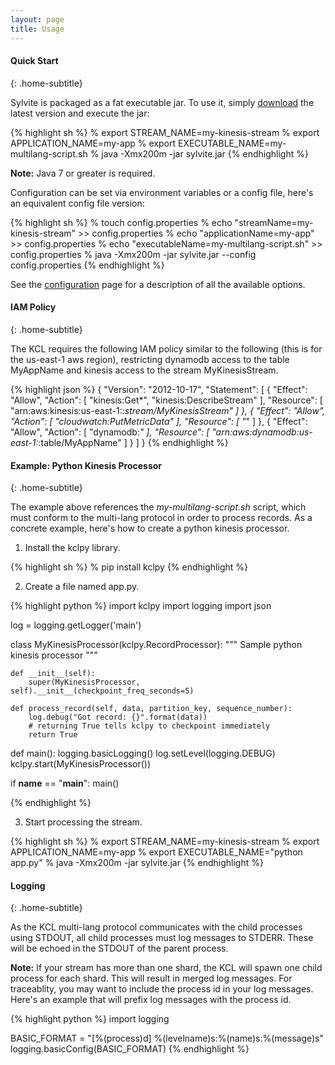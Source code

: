 ```yaml
---
layout: page
title: Usage
---
```


#### Quick Start
{: .home-subtitle}

Sylvite is packaged as a fat executable jar.  To use it, simply [download](http://abc.com) the latest version
and execute the jar:

{% highlight sh %}
% export STREAM_NAME=my-kinesis-stream
% export APPLICATION_NAME=my-app
% export EXECUTABLE_NAME=my-multilang-script.sh
% java -Xmx200m -jar sylvite.jar
{% endhighlight %}

**Note:** Java 7 or greater is required.

Configuration can be set via environment variables or a config file, here's
an equivalent config file version:

{% highlight sh %}
% touch config.properties
% echo "streamName=my-kinesis-stream" >> config.properties
% echo "applicationName=my-app" >> config.properties
% echo "executableName=my-multilang-script.sh" >> config.properties
% java -Xmx200m -jar sylvite.jar --config config.properties
{% endhighlight %}

See the [configuration](http://configuration) page for a description of all the available options.

#### IAM Policy
{: .home-subtitle}

The KCL requires the following IAM policy similar to the following (this is for the us-east-1 aws region),
restricting dynamodb access to the table MyAppName and kinesis access to the stream MyKinesisStream.

{% highlight json %}
{
    "Version": "2012-10-17",
    "Statement": [
        {
            "Effect": "Allow",
            "Action": [
                "kinesis:Get*",
                "kinesis:DescribeStream"
            ],
            "Resource": [
                "arn:aws:kinesis:us-east-1:*:stream/MyKinesisStream"
            ]
        },
        {
            "Effect": "Allow",
            "Action": [
                "cloudwatch:PutMetricData"
            ],
            "Resource": [
                "*"
            ]
        },
        {
            "Effect": "Allow",
            "Action": [
                "dynamodb:*"
            ],
            "Resource": [
                "arn:aws:dynamodb:us-east-1:*:table/MyAppName"
            ]
        }
    ]
}
{% endhighlight %}

#### Example: Python Kinesis Processor
{: .home-subtitle}

The example above references the *my-multilang-script.sh* script, which must conform
to the multi-lang protocol in order to process records.  As a concrete example, here's
how to create a python kinesis processor.

1. Install the kclpy library.

{% highlight sh %}
% pip install kclpy
{% endhighlight %}

2. Create a file named app.py.

{% highlight python %}
import kclpy
import logging
import json

log = logging.getLogger('main')

class MyKinesisProcessor(kclpy.RecordProcessor):
    """
    Sample python kinesis processor
    """

    def __init__(self):
        super(MyKinesisProcessor, self).__init__(checkpoint_freq_seconds=5)

    def process_record(self, data, partition_key, sequence_number):
        log.debug("Got record: {}".format(data))
        # returning True tells kclpy to checkpoint immediately
        return True

def main():
    logging.basicLogging()
    log.setLevel(logging.DEBUG)
    kclpy.start(MyKinesisProcessor())

if __name__ == "__main__":
    main()

{% endhighlight %}

3. Start processing the stream.

{% highlight sh %}
% export STREAM_NAME=my-kinesis-stream
% export APPLICATION_NAME=my-app
% export EXECUTABLE_NAME="python app.py"
% java -Xmx200m -jar sylvite.jar
{% endhighlight %}

#### Logging
{: .home-subtitle}

As the KCL multi-lang protocol communicates with the child processes using STDOUT,
all child processes must log messages to STDERR.  These will be echoed in the
STDOUT of the parent process.

**Note:** If your stream has more than one shard, the KCL will spawn one child process
for each shard.  This will result in merged log messages.  For traceablity, you
may want to include the process id in your log messages.  Here's an example that
will prefix log messages with the process id.

{% highlight python %}
import logging

BASIC_FORMAT = "[%(process)d] %(levelname)s:%(name)s:%(message)s"
logging.basicConfig(BASIC_FORMAT)
{% endhighlight %}

